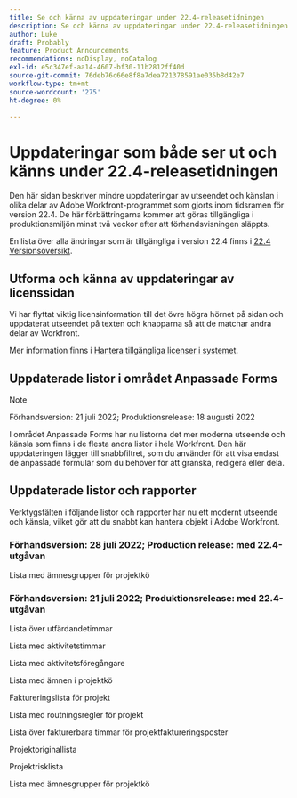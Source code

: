 ```yaml
---
title: Se och känna av uppdateringar under 22.4-releasetidningen
description: Se och känna av uppdateringar under 22.4-releasetidningen
author: Luke
draft: Probably
feature: Product Announcements
recommendations: noDisplay, noCatalog
exl-id: e5c347ef-aa14-4607-bf30-11b2812ff40d
source-git-commit: 76deb76c66e8f8a7dea721378591ae035b8d42e7
workflow-type: tm+mt
source-wordcount: '275'
ht-degree: 0%

---
```


# Uppdateringar som både ser ut och känns under 22.4-releasetidningen

Den här sidan beskriver mindre uppdateringar av utseendet och känslan i olika delar av Adobe Workfront-programmet som gjorts inom tidsramen för version 22.4. De här förbättringarna kommer att göras tillgängliga i produktionsmiljön minst två veckor efter att förhandsvisningen släppts.

En lista över alla ändringar som är tillgängliga i version 22.4 finns i [22.4 Versionsöversikt](/help/quicksilver/product-announcements/product-releases/22.4-release-activity/22-4-release-overview.md).

## Utforma och känna av uppdateringar av licenssidan

Vi har flyttat viktig licensinformation till det övre högra hörnet på sidan och uppdaterat utseendet på texten och knapparna så att de matchar andra delar av Workfront.

Mer information finns i [Hantera tillgängliga licenser i systemet](/help/quicksilver/administration-and-setup/get-started-wf-administration/manage-available-licenses-in-your-system.md).

## Uppdaterade listor i området Anpassade Forms

>[!NOTE]
>
>Förhandsversion: 21 juli 2022; Produktionsrelease: 18 augusti 2022

I området Anpassade Forms har nu listorna det mer moderna utseende och känsla som finns i de flesta andra listor i hela Workfront. Den här uppdateringen lägger till snabbfiltret, som du använder för att visa endast de anpassade formulär som du behöver för att granska, redigera eller dela.

## Uppdaterade listor och rapporter

Verktygsfälten i följande listor och rapporter har nu ett modernt utseende och känsla, vilket gör att du snabbt kan hantera objekt i Adobe Workfront.

### Förhandsversion: 28 juli 2022; Production release: med 22.4-utgåvan

Lista med ämnesgrupper för projektkö

### Förhandsversion: 21 juli 2022; Produktionsrelease: med 22.4-utgåvan

Lista över utfärdandetimmar

Lista med aktivitetstimmar

Lista med aktivitetsföregångare

Lista med ämnen i projektkö

Faktureringslista för projekt

Lista med routningsregler för projekt

Lista över fakturerbara timmar för projektfaktureringsposter

Projektoriginallista

Projektrisklista

Lista med ämnesgrupper för projektkö
